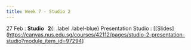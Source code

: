 ```yaml
---
title: Week 7 - Studio 2
---
```


27 Feb
: **Studio &nbsp; 2**{: .label .label-blue} Presentation Studio
  : [[Slides](https://canvas.nus.edu.sg/courses/42112/pages/studio-2-presentation-studio?module_item_id=97294] 

